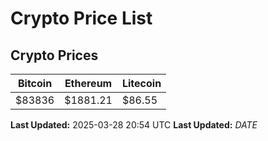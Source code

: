 # Crypto Price List

## Crypto Prices
| Bitcoin | Ethereum | Litecoin |
| ------- | -------- | -------- |
| $83836 | $1881.21 | $86.55 |
**Last Updated:** 2025-03-28 20:54 UTC
**Last Updated:** $DATE$
